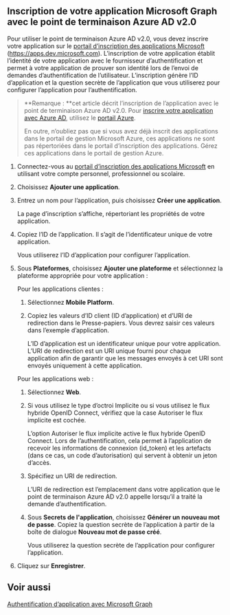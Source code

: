 ## <a name="register-your-microsoft-graph-application-with-the-azure-ad-v2.0-endpoint"></a>Inscription de votre application Microsoft Graph avec le point de terminaison Azure AD v2.0

Pour utiliser le point de terminaison Azure AD v2.0, vous devez inscrire votre application sur le [portail d’inscription des applications Microsoft](https://apps.dev.microsoft.com) (https://apps.dev.microsoft.com). L’inscription de votre application établit l’identité de votre application avec le fournisseur d’authentification et permet à votre application de prouver son identité lors de l’envoi de demandes d’authentification de l’utilisateur. L’inscription génère l’ID d’application et la question secrète de l’application que vous utiliserez pour configurer l’application pour l’authentification.

> **Remarque : **cet article décrit l’inscription de l’application avec le point de terminaison Azure AD v2.0. Pour [inscrire votre application avec Azure AD](app_authentication_azure_ad.md), utilisez le [portail Azure](https://aka.ms/aadapplist).
> 
> En outre, n’oubliez pas que si vous avez déjà inscrit des applications dans le portail de gestion Microsoft Azure, ces applications ne sont pas répertoriées dans le portail d’inscription des applications. Gérez ces applications dans le portail de gestion Azure. 

1. Connectez-vous au [portail d’inscription des applications Microsoft](https://apps.dev.microsoft.com/) en utilisant votre compte personnel, professionnel ou scolaire.

2. Choisissez **Ajouter une application**.

3. Entrez un nom pour l’application, puis choisissez **Créer une application**.

    La page d’inscription s’affiche, répertoriant les propriétés de votre application.

4. Copiez l’ID de l’application. Il s’agit de l’identificateur unique de votre application.

    Vous utiliserez l’ID d’application pour configurer l’application.

5. Sous **Plateformes**, choisissez **Ajouter une plateforme** et sélectionnez la plateforme appropriée pour votre application :
    
    Pour les applications clientes :
    1. Sélectionnez **Mobile Platform**.

    2. Copiez les valeurs d’ID client (ID d’application) et d’URI de redirection dans le Presse-papiers. Vous devrez saisir ces valeurs dans l’exemple d’application.

        L’ID d’application est un identificateur unique pour votre application. L’URI de redirection est un URI unique fourni pour chaque application afin de garantir que les messages envoyés à cet URI sont envoyés uniquement à cette application. 

    Pour les applications web :
    1. Sélectionnez **Web**.
    2. Si vous utilisez le type d’octroi Implicite ou si vous utilisez le flux hybride OpenID Connect, vérifiez que la case Autoriser le flux implicite est cochée. 
        
        L’option Autoriser le flux implicite active le flux hybride OpenID Connect. Lors de l’authentification, cela permet à l’application de recevoir les informations de connexion (id_token) et les artefacts (dans ce cas, un code d’autorisation) qui servent à obtenir un jeton d’accès.


    3. Spécifiez un URI de redirection.
        
        L’URI de redirection est l’emplacement dans votre application que le point de terminaison Azure AD v2.0 appelle lorsqu’il a traité la demande d’authentification.
    4. Sous **Secrets de l'application**, choisissez **Générer un nouveau mot de passe**. Copiez la question secrète de l’application à partir de la boîte de dialogue **Nouveau mot de passe créé**.
        
        Vous utiliserez la question secrète de l’application pour configurer l’application.
    
6. Cliquez sur **Enregistrer**.

## <a name="see-also"></a>Voir aussi

[Authentification d’application avec Microsoft Graph](auth_overview.md)

